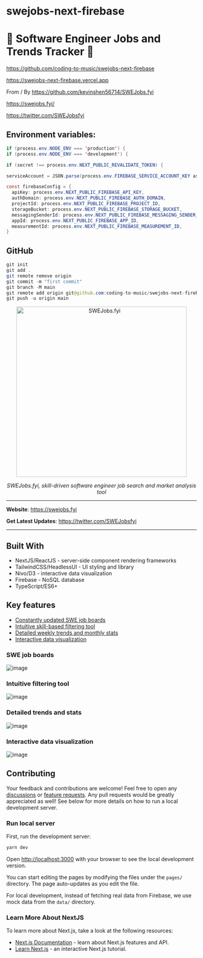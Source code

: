 # swejobs-next-firebase

# 🚀 Software Engineer Jobs and Trends Tracker 🚀

https://github.com/coding-to-music/swejobs-next-firebase

https://swejobs-next-firebase.vercel.app

From / By https://github.com/kevinshen56714/SWEJobs.fyi

https://swejobs.fyi/

https://twitter.com/SWEJobsfyi

## Environment variables:

```java
if (process.env.NODE_ENV === 'production') {
if (process.env.NODE_ENV === 'development') {

if (secret !== process.env.NEXT_PUBLIC_REVALIDATE_TOKEN) {

serviceAccount = JSON.parse(process.env.FIREBASE_SERVICE_ACCOUNT_KEY as string)

const firebaseConfig = {
  apiKey: process.env.NEXT_PUBLIC_FIREBASE_API_KEY,
  authDomain: process.env.NEXT_PUBLIC_FIREBASE_AUTH_DOMAIN,
  projectId: process.env.NEXT_PUBLIC_FIREBASE_PROJECT_ID,
  storageBucket: process.env.NEXT_PUBLIC_FIREBASE_STORAGE_BUCKET,
  messagingSenderId: process.env.NEXT_PUBLIC_FIREBASE_MESSAGING_SENDER_ID,
  appId: process.env.NEXT_PUBLIC_FIREBASE_APP_ID,
  measurementId: process.env.NEXT_PUBLIC_FIREBASE_MEASUREMENT_ID,
}
```

## GitHub

```java
git init
git add .
git remote remove origin
git commit -m "first commit"
git branch -M main
git remote add origin git@github.com:coding-to-music/swejobs-next-firebase.git
git push -u origin main
```

<p align="center">
  <a href="https://swejobs.fyi/"><img src="https://github.com/kevinshen56714/SWEJobs.fyi/raw/main/public/main-schematic.png" alt="SWEJobs.fyi" width="450rem"></a>
</p>
<p align="center">
    <em>SWEJobs.fyi, skill-driven software engineer job search and market analysis tool</em>
</p>

---

**Website**: <a href="https://swejobs.fyi" target="_blank">https://swejobs.fyi</a>

**Get Latest Updates**: <a href="https://twitter.com/SWEJobsfyi" target="_blank">https://twitter.com/SWEJobsfyi</a>

---

## Built With

- NextJS/ReactJS - server-side component rendering frameworks
- TailwindCSS/HeadlessUI - UI styling and library
- Nivo/D3 - interactive data visualization
- Firebase - NoSQL database
- TypeScript/ES6+

## Key features

- [Constantly updated SWE job boards](#swe-job-boards)
- [Intuitive skill-based filtering tool](#intuitive-filtering-tool)
- [Detailed weekly trends and monthly stats](#detailed-trends-and-stats)
- [Interactive data visualization](#interactive-data-visualization)

### SWE job boards

![image](https://user-images.githubusercontent.com/11501902/201210657-28604b3c-1951-45d6-97be-7503cb42c469.png)

### Intuitive filtering tool

![image](https://user-images.githubusercontent.com/11501902/201210826-75ec61dd-92d6-4e80-86b8-cdf89e910aff.png)

### Detailed trends and stats

![image](https://user-images.githubusercontent.com/11501902/201181658-f6d2f00c-fc9a-4f98-b295-b58943ced19c.png)

### Interactive data visualization

![image](https://user-images.githubusercontent.com/11501902/201181485-892a67bb-c5cb-45bb-bce5-02f143ea91e5.png)

## Contributing

Your feedback and contributions are welcome! Feel free to open any [discussions](https://github.com/kevinshen56714/SWEJobs.fyi/discussions) or [feature requests](https://github.com/kevinshen56714/SWEJobs.fyi/issues/new?assignees=&labels=&template=feature_request.md). Any pull requests would be greatly appreciated as well! See below for more details on how to run a local development server.

### Run local server

First, run the development server:

```bash
yarn dev
```

Open [http://localhost:3000](http://localhost:3000) with your browser to see the local development version.

You can start editing the pages by modifying the files under the `pages/` directory. The page auto-updates as you edit the file.

For local development, instead of fetching real data from Firebase, we use mock data from the `data/` directory.

### Learn More About NextJS

To learn more about Next.js, take a look at the following resources:

- [Next.js Documentation](https://nextjs.org/docs) - learn about Next.js features and API.
- [Learn Next.js](https://nextjs.org/learn) - an interactive Next.js tutorial.
